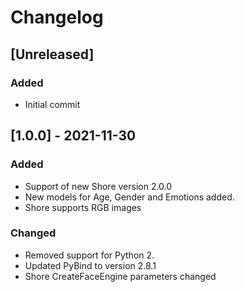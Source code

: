 # Changelog

## [Unreleased]
### Added
- Initial commit

## [1.0.0] - 2021-11-30
### Added
- Support of new Shore version 2.0.0
- New models for Age, Gender and Emotions added.
- Shore supports RGB images

### Changed
- Removed support for Python 2.
- Updated PyBind to version 2.8.1
- Shore CreateFaceEngine parameters changed

